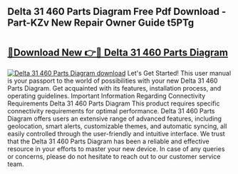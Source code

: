 ## Delta 31 460 Parts Diagram Free Pdf Download - Part-KZv New Repair Owner Guide t5PTg

# <h2><a href="http://dfnyu0.blite.top/?on=Delta+31+460+Parts+Diagram">🔗Download New 👉🔴 Delta 31 460 Parts Diagram</a></h2>

[![Delta 31 460 Parts Diagram download](https://i.imgur.com/lujVjoI.png)](http://dfnyu0.blite.top/?on=Delta+31+460+Parts+Diagram)
Let's Get Started! This user manual is your passport to the world of possibilities with your new Delta 31 460 Parts Diagram. Get acquainted with its features, installation process, and operating guidelines. Important Information Regarding Connectivity Requirements Delta 31 460 Parts Diagram This product requires specific connectivity requirements for optimal performance. Delta 31 460 Parts Diagram offers users an extensive range of advanced features, including geolocation, smart alerts, customizable themes, and automatic syncing, all easily controlled through the user-friendly and intuitive interface. We trust that the Delta 31 460 Parts Diagram has been a reliable and effective resource in your efforts to master your new device. In case of any queries or concerns, please do not hesitate to reach out to our customer service team.
